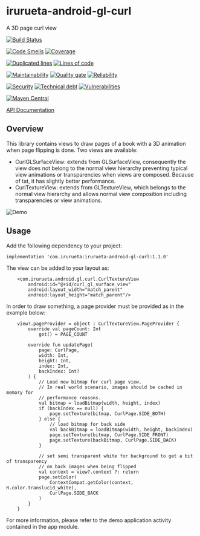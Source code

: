 # irurueta-android-gl-curl
A 3D page curl view

[![Build Status](https://github.com/albertoirurueta/irurueta-android-gl-curl/actions/workflows/main.yml/badge.svg)](https://github.com/albertoirurueta/irurueta-android-gl-curl/actions)

[![Code Smells](https://sonarcloud.io/api/project_badges/measure?project=albertoirurueta_irurueta-android-gl-curl&metric=code_smells)](https://sonarcloud.io/dashboard?id=albertoirurueta_irurueta-android-gl-curl)
[![Coverage](https://sonarcloud.io/api/project_badges/measure?project=albertoirurueta_irurueta-android-gl-curl&metric=coverage)](https://sonarcloud.io/dashboard?id=albertoirurueta_irurueta-android-gl-curl)

[![Duplicated lines](https://sonarcloud.io/api/project_badges/measure?project=albertoirurueta_irurueta-android-gl-curl&metric=duplicated_lines_density)](https://sonarcloud.io/dashboard?id=albertoirurueta_irurueta-android-gl-curl)
[![Lines of code](https://sonarcloud.io/api/project_badges/measure?project=albertoirurueta_irurueta-android-gl-curl&metric=ncloc)](https://sonarcloud.io/dashboard?id=albertoirurueta_irurueta-android-gl-curl)

[![Maintainability](https://sonarcloud.io/api/project_badges/measure?project=albertoirurueta_irurueta-android-gl-curl&metric=sqale_rating)](https://sonarcloud.io/dashboard?id=albertoirurueta_irurueta-android-gl-curl)
[![Quality gate](https://sonarcloud.io/api/project_badges/measure?project=albertoirurueta_irurueta-android-gl-curl&metric=alert_status)](https://sonarcloud.io/dashboard?id=albertoirurueta_irurueta-android-gl-curl)
[![Reliability](https://sonarcloud.io/api/project_badges/measure?project=albertoirurueta_irurueta-android-gl-curl&metric=reliability_rating)](https://sonarcloud.io/dashboard?id=albertoirurueta_irurueta-android-gl-curl)

[![Security](https://sonarcloud.io/api/project_badges/measure?project=albertoirurueta_irurueta-android-gl-curl&metric=security_rating)](https://sonarcloud.io/dashboard?id=albertoirurueta_irurueta-android-gl-curl)
[![Technical debt](https://sonarcloud.io/api/project_badges/measure?project=albertoirurueta_irurueta-android-gl-curl&metric=sqale_index)](https://sonarcloud.io/dashboard?id=albertoirurueta_irurueta-android-gl-curl)
[![Vulnerabilities](https://sonarcloud.io/api/project_badges/measure?project=albertoirurueta_irurueta-android-gl-curl&metric=vulnerabilities)](https://sonarcloud.io/dashboard?id=albertoirurueta_irurueta-android-gl-curl)

[![Maven Central](https://maven-badges.herokuapp.com/maven-central/com.irurueta/irurueta-android-gl-curl/badge.svg)](https://search.maven.org/artifact/com.irurueta/irurueta-android-gl-curl/1.0.1/aar)

[API Documentation](http://albertoirurueta.github.io/irurueta-android-gl-curl)

## Overview

This library contains views to draw pages of a book with a 3D animation when page flipping is done.
Two views are available:
- CurlGLSurfaceView: extends from GLSurfaceView, consequently the view does not belong to the normal
    view hierarchy preventing typical view animations or transparencies when views are composed. 
    Because of tat, it has slightly better performance.
- CurlTextureView: extends from GLTextureView, which belongs to the normal view hierarchy and allows
    normal view composition including transparencies or view animations.

![Demo](docs/video.gif)

## Usage

Add the following dependency to your project:

```
implementation 'com.irurueta:irurueta-android-gl-curl:1.1.0'
```

The view can be added to your layout as:

```
    <com.irurueta.android.gl.curl.CurlTextureView
        android:id="@+id/curl_gl_surface_view"
        android:layout_width="match_parent"
        android:layout_height="match_parent"/>
```

In order to draw something, a page provider must be provided as in the example below:

```
    view?.pageProvider = object : CurlTextureView.PageProvider {
        override val pageCount: Int
            get() = PAGE_COUNT

        override fun updatePage(
            page: CurlPage,
            width: Int,
            height: Int,
            index: Int,
            backIndex: Int?
        ) {
            // Load new bitmap for curl page view.
            // In real world scenario, images should be cached in memory for
            // performance reasons.
            val bitmap = loadBitmap(width, height, index)
            if (backIndex == null) {
                page.setTexture(bitmap, CurlPage.SIDE_BOTH)
            } else {
                // load bitmap for back side
                val backBitmap = loadBitmap(width, height, backIndex)
                page.setTexture(bitmap, CurlPage.SIDE_FRONT)
                page.setTexture(backBitmap, CurlPage.SIDE_BACK)
            }

            // set semi transparent white for background to get a bit of transparency
            // on back images when being flipped
            val context = view?.context ?: return
            page.setColor(
                ContextCompat.getColor(context, R.color.translucid_white),
                CurlPage.SIDE_BACK
            )
        }
    }
```

For more information, please refer to the demo application activity contained in the app module.

